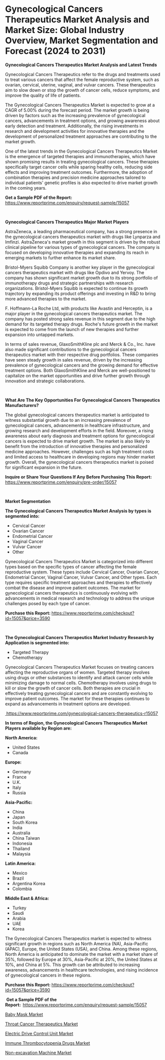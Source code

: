<p><h1>Gynecological Cancers Therapeutics Market Analysis and Market Size: Global Industry Overview, Market Segmentation and Forecast (2024 to 2031)</h1></p><p><strong>Gynecological Cancers Therapeutics Market Analysis and Latest Trends</strong></p>
<p><p>Gynecological Cancers Therapeutics refer to the drugs and treatments used to treat various cancers that affect the female reproductive system, such as ovarian, cervical, uterine, vaginal, and vulvar cancers. These therapeutics aim to slow down or stop the growth of cancer cells, reduce symptoms, and improve the quality of life of patients.</p><p>The Gynecological Cancers Therapeutics Market is expected to grow at a CAGR of 5.00% during the forecast period. The market growth is being driven by factors such as the increasing prevalence of gynecological cancers, advancements in treatment options, and growing awareness about early detection and treatment. Additionally, the rising investments in research and development activities for innovative therapies and the development of personalized treatment approaches are contributing to the market growth.</p><p>One of the latest trends in the Gynecological Cancers Therapeutics Market is the emergence of targeted therapies and immunotherapies, which have shown promising results in treating gynecological cancers. These therapies specifically target cancer cells while sparing healthy cells, reducing side effects and improving treatment outcomes. Furthermore, the adoption of combination therapies and precision medicine approaches tailored to individual patients' genetic profiles is also expected to drive market growth in the coming years.</p></p>
<p><strong>Get a Sample PDF of the Report:&nbsp;</strong> <a href="https://www.reportprime.com/enquiry/request-sample/15057">https://www.reportprime.com/enquiry/request-sample/15057</a></p>
<p>&nbsp;</p>
<p><strong>Gynecological Cancers Therapeutics Major Market Players</strong></p>
<p><p>AstraZeneca, a leading pharmaceutical company, has a strong presence in the gynecological cancers therapeutics market with drugs like Lynparza and Imfinzi. AstraZeneca's market growth in this segment is driven by the robust clinical pipeline for various types of gynecological cancers. The company is focused on developing innovative therapies and expanding its reach in emerging markets to further enhance its market share.</p><p>Bristol-Myers Squibb Company is another key player in the gynecological cancers therapeutics market with drugs like Opdivo and Yervoy. The company has shown significant market growth due to its strong portfolio of immunotherapy drugs and strategic partnerships with research organizations. Bristol-Myers Squibb is expected to continue its growth trajectory by expanding its product offerings and investing in R&D to bring more advanced therapies to the market.</p><p>F. Hoffmann-La Roche Ltd, with products like Avastin and Herceptin, is a major player in the gynecological cancers therapeutics market. The company has posted strong sales revenue in this segment due to the high demand for its targeted therapy drugs. Roche's future growth in the market is expected to come from the launch of new therapies and further expansion into untapped markets.</p><p>In terms of sales revenue, GlaxoSmithKline plc and Merck & Co., Inc. have also made significant contributions to the gynecological cancers therapeutics market with their respective drug portfolios. These companies have seen steady growth in sales revenue, driven by the increasing prevalence of gynecological cancers and the growing demand for effective treatment options. Both GlaxoSmithKline and Merck are well-positioned to capitalize on the market opportunities and drive further growth through innovation and strategic collaborations.</p></p>
<p>&nbsp;</p>
<p><strong>What Are The Key Opportunities For Gynecological Cancers Therapeutics Manufacturers?</strong></p>
<p><p>The global gynecological cancers therapeutics market is anticipated to witness substantial growth due to an increasing prevalence of gynecological cancers, advancements in healthcare infrastructure, and growing research and development efforts in the field. Moreover, a rising awareness about early diagnosis and treatment options for gynecological cancers is expected to drive market growth. The market is also likely to benefit from the introduction of innovative therapies and personalized medicine approaches. However, challenges such as high treatment costs and limited access to healthcare in developing regions may hinder market growth. Overall, the gynecological cancers therapeutics market is poised for significant expansion in the future. </p></p>
<p><strong>Inquire or Share Your Questions If Any Before Purchasing This Report:</strong> <a href="https://www.reportprime.com/enquiry/pre-order/15057">https://www.reportprime.com/enquiry/pre-order/15057</a></p>
<p>&nbsp;</p>
<p><strong>Market Segmentation</strong></p>
<p><strong>The Gynecological Cancers Therapeutics Market Analysis by types is segmented into:</strong></p>
<p><ul><li>Cervical Cancer</li><li>Ovarian Cancer</li><li>Endometrial Cancer</li><li>Vaginal Cancer</li><li>Vulvar Cancer</li><li>Other</li></ul></p>
<p><p>Gynecological Cancers Therapeutics Market is categorized into different types based on the specific types of cancer affecting the female reproductive system. These types include Cervical Cancer, Ovarian Cancer, Endometrial Cancer, Vaginal Cancer, Vulvar Cancer, and Other types. Each type requires specific treatment approaches and therapies to effectively combat the disease and improve patient outcomes. The market for gynecological cancers therapeutics is continuously evolving with advancements in medical research and technology to address the unique challenges posed by each type of cancer.</p></p>
<p><strong>Purchase this Report:&nbsp;</strong><a href="https://www.reportprime.com/checkout?id=15057&price=3590">https://www.reportprime.com/checkout?id=15057&price=3590</a></p>
<p>&nbsp;</p>
<p><strong>The Gynecological Cancers Therapeutics Market Industry Research by Application is segmented into:</strong></p>
<p><ul><li>Targeted Therapy</li><li>Chemotherapy</li></ul></p>
<p><p>Gynecological Cancers Therapeutics Market focuses on treating cancers affecting the reproductive organs of women. Targeted therapy involves using drugs or other substances to identify and attack cancer cells while minimizing damage to normal cells. Chemotherapy involves using drugs to kill or slow the growth of cancer cells. Both therapies are crucial in effectively treating gynecological cancers and are constantly evolving to improve patient outcomes. The market for these therapies continues to expand as advancements in treatment options are developed.</p></p>
<p><a href="https://www.reportprime.com/gynecological-cancers-therapeutics-r15057">&nbsp;https://www.reportprime.com/gynecological-cancers-therapeutics-r15057</a></p>
<p><strong>In terms of Region, the Gynecological Cancers Therapeutics Market Players available by Region are:</strong></p>
<p>
    <p> <strong> North America: </strong>
        <ul>
            <li>United States</li>
            <li>Canada</li>
        </ul>
        </p> 
    <p> <strong> Europe: </strong>
        <ul>
            <li>Germany</li>
            <li>France</li>
            <li>U.K.</li>
            <li>Italy</li>
            <li>Russia</li>
        </ul>
        </p> 
    <p> <strong> Asia-Pacific: </strong>
        <ul>
            <li>China</li>
            <li>Japan</li>
            <li>South Korea</li>
            <li>India</li>
            <li>Australia</li>
            <li>China Taiwan</li>
            <li>Indonesia</li>
            <li>Thailand</li>
            <li>Malaysia</li>
        </ul>
        </p> 
    <p> <strong> Latin America: </strong>
        <ul>
            <li>Mexico</li>
            <li>Brazil</li>
            <li>Argentina Korea</li>
            <li>Colombia</li>
        </ul>
        </p> 
    <p> <strong> Middle East & Africa: </strong>
        <ul>
            <li>Turkey</li>
            <li>Saudi</li>
            <li>Arabia</li>
            <li>UAE</li>
            <li>Korea</li>
        </ul>
    </p>
    </p>
<p><p>The Gynecological Cancers Therapeutics market is expected to witness significant growth in regions such as North America (NA), Asia-Pacific (APAC), Europe, the United States (USA), and China. Among these regions, North America is anticipated to dominate the market with a market share of 35%, followed by Europe at 30%, Asia-Pacific at 20%, the United States at 10%, and China at 5%. This growth can be attributed to increasing awareness, advancements in healthcare technologies, and rising incidence of gynecological cancers in these regions.</p></p>
<p><strong>Purchase this Report: </strong><a href="https://www.reportprime.com/checkout?id=15057&price=3590">https://www.reportprime.com/checkout?id=15057&price=3590</a></p>
<p>&nbsp;<strong>Get a Sample PDF of the Report:&nbsp;&nbsp;</strong><a href="https://www.reportprime.com/enquiry/request-sample/15057">https://www.reportprime.com/enquiry/request-sample/15057</a></p>
<p><strong></strong></p>
<p><p><a href="https://www.linkedin.com/pulse/baby-mask-market-trends-focusing-insight-forecast-analysis-2024-0dcje">Baby Mask Market</a></p><p><a href="https://github.com/isharif044/Market-Research-Report-List-1/blob/main/throat-cancer-therapeutics-market.md">Throat Cancer Therapeutics Market</a></p><p><a href="https://medium.com/@lisastevens48/electric-drive-control-unit-market-size-share-analysis-growth-trends-forecasts-2024-2031-06f0414e921e">Electric Drive Control Unit Market</a></p><p><a href="https://github.com/abdillahsp58/Market-Research-Report-List-1/blob/main/immune-thrombocytopenia-drugs-market.md">Immune Thrombocytopenia Drugs Market</a></p><p><a href="https://medium.com/@tammyjones1939/insights-into-non-excavation-machine-market-share-and-competitive-landscape-for-period-from-2024-to-dffe0d895cda">Non-excavation Machine Market</a></p></p>